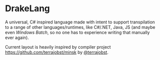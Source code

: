 # DrakeLang

A universal, C# inspired language made with intent to support transpilation to a range of other languages/runtimes, like C#/.NET, Java, JS (and maybe even *Windows Batch*, so no one has to experience writing that manually ever again).

Current layout is heavily inspired by compiler project https://github.com/terrajobst/minsk by [@terrajobst](https://twitter.com/terrajobst).
